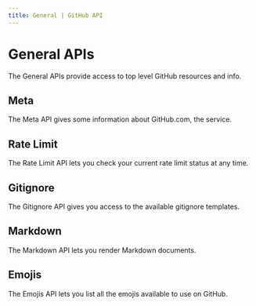 ```yaml
---
title: General | GitHub API
---
```


# General APIs

The General APIs provide access to top level GitHub resources and info.

## Meta

The Meta API gives some information about GitHub.com, the service.

## Rate Limit

The Rate Limit API lets you check your current rate limit status at any time.

## Gitignore

The Gitignore API gives you access to the available gitignore templates.

## Markdown

The Markdown API lets you render Markdown documents.

## Emojis

The Emojis API lets you list all the emojis available to use on GitHub.

